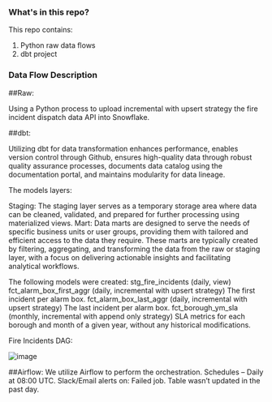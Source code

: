 ### What's in this repo?
This repo contains:
1. Python raw data flows
2. dbt project 

### Data Flow Description
##Raw:

Using a Python process to upload incremental with upsert strategy the fire incident dispatch data API into Snowflake.

##dbt:

Utilizing dbt for data transformation enhances performance, enables version control through Github, ensures high-quality data through robust quality assurance processes, documents data catalog using the documentation portal, and maintains modularity for data lineage.

The models layers:

Staging: 
The staging layer serves as a temporary storage area where data can be cleaned, validated, and prepared for further processing using materialized views.
Mart: 
Data marts are designed to serve the needs of specific business units or user groups, providing them with tailored and efficient access to the data they require. These marts are typically created by filtering, aggregating, and transforming the data from the raw or staging layer, with a focus on delivering actionable insights and facilitating analytical workflows.

The following models were created:
stg_fire_incidents (daily, view)
fct_alarm_box_first_aggr (daily, incremental with upsert strategy)
	The first incident per alarm box.
fct_alarm_box_last_aggr (daily, incremental with upsert strategy)
The last incident per alarm box.
fct_borough_ym_sla (monthly, incremental with append only strategy)
SLA metrics for each borough and month of a given year, without any historical modifications.


Fire Incidents DAG:

![image](https://github.com/avitman/firearc/assets/49658823/3fdbafaa-a35c-4f75-8344-379327caa74d)


##Airflow:
We utilize Airflow to perform the orchestration.
Schedules – Daily at 08:00 UTC.
Slack/Email alerts on: 
Failed job.
Table wasn’t updated in the past day.




